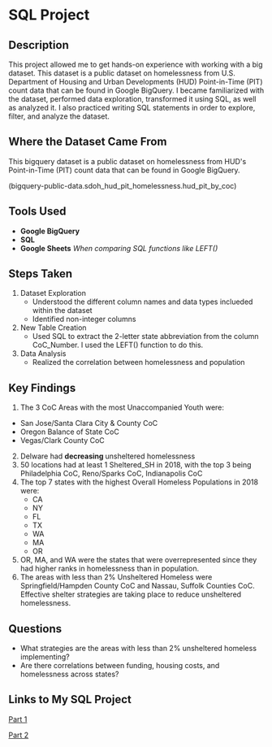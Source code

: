 <h1>SQL Project</h1>

 ### 
<h2>Description</h2>
This project allowed me to get hands-on experience with working with a big dataset. This dataset is a public dataset on homelessness from U.S. Department of Housing and Urban Developments (HUD) Point-in-Time (PIT) count data that can be found in Google BigQuery. I became familiarized with the dataset, performed data exploration, transformed it using SQL, as well as analyzed it. I also practiced writing SQL statements in order to explore, filter, and analyze the dataset.
<br />


<h2>Where the Dataset Came From</h2>

This bigquery dataset is a public dataset on homelessness from HUD's Point-in-Time (PIT) count data that can be found in Google BigQuery. 

(bigquery-public-data.sdoh_hud_pit_homelessness.hud_pit_by_coc)

<h2>Tools Used</h2>

- <b>Google BigQuery</b> 
- <b>SQL</b>
- <b>Google Sheets</b> <i>When comparing SQL functions like LEFT()</i>

<h2>Steps Taken</h2>

1. Dataset Exploration
   - Understood the different column names and data types inclueded within the dataset
   - Identified non-integer columns
2. New Table Creation
   - Used SQL to extract the 2-letter state abbreviation from the column CoC_Number. I used the LEFT() function to do this.
4. Data Analysis
   - Realized the correlation between homelessness and population
  
<h2>Key Findings</h2>

1. The 3 CoC Areas with the most Unaccompanied Youth were:
 - San Jose/Santa Clara City & County CoC
 - Oregon Balance of State CoC
 - Vegas/Clark County CoC
2. Delware had <b>decreasing </b> unsheltered homelessness
3. 50 locations had at least 1 Sheltered_SH in 2018, with the top 3 being Philadelphia CoC, Reno/Sparks CoC, Indianapolis CoC
4. The top 7 states with the highest Overall Homeless Populations in 2018 were:
   - CA
   - NY
   - FL
   - TX
   - WA
   - MA
   - OR
 5. OR, MA, and WA were the states that were overrepresented since they had higher ranks in homelessness than in population.
6. The areas with less than 2% Unsheltered Homeless were Springfield/Hampden County CoC and Nassau, Suffolk Counties CoC. Effective shelter strategies are taking place to reduce unsheltered homelessness.  


<h2>Questions</h2>

- What strategies are the areas with less than 2% unsheltered homeless implementing?
- Are there correlations between funding, housing costs, and homelessness across states?

<h2>Links to My SQL Project</h2>

[Part 1](https://docs.google.com/document/d/1QuMILB9_toO9BITnaXDN7rmHoQnaiigT3BIlsNbpJyY/edit?usp=sharing)

[Part 2](https://docs.google.com/document/d/1qVceIwXY5AJro7pzPfVQ74bikXcVUrPxDVuIJNSwBbs/edit?usp=sharing)
